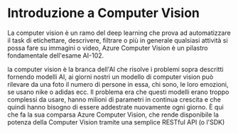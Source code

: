# Introduzione a Computer Vision

La computer vision è un ramo del deep learning che prova ad automatizzare il task di etichettare, descrivere, filtrare o più in generale qualsiasi attività si possa fare su immagini o video, Azure Computer Vision è un pilastro fondamentale dell'esame AI-102.

la computer vision è la branca dell'AI che risolve i problemi sopra descritti fornendo modelli AI, ai giorni nostri un modello di computer vision può rilevare da una foto il numero di persone in essa, chi sono, le loro emozioni, se usano nike o adidas ecc. Il problema era che questi modelli erano troppo complessi da usare, hanno milioni di parametri in continua crescita e che quindi hanno bisogno di essere addestrate nuovamente ogni giorno. È qui che fa la sua comparsa Azure Computer Vision, che rende disponibile la potenza della Computer Vision tramite una semplice RESTful API (o l'SDK)
